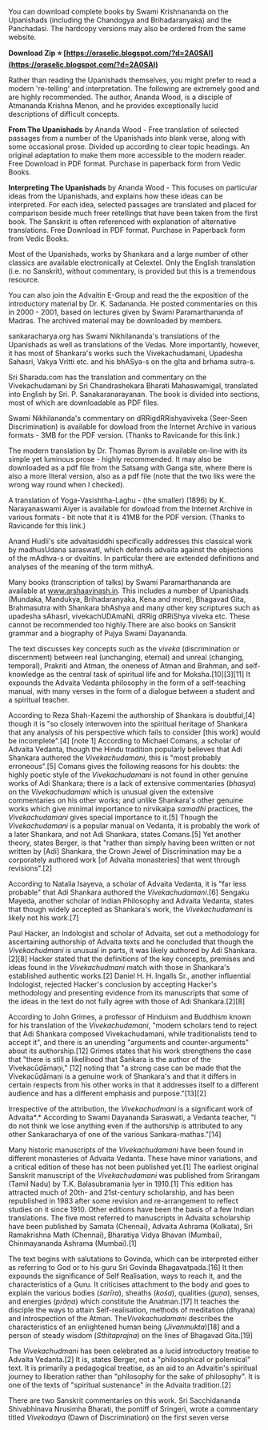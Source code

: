 You can download complete books by Swami Krishnananda on the Upanishads (including the Chandogya and Brihadaranyaka) and the Panchadasi. The hardcopy versions may also be ordered from the same website.
 
**Download Zip ⭐ [https://oraselic.blogspot.com/?d=2A0SAl](https://oraselic.blogspot.com/?d=2A0SAl)**


 
Rather than reading the Upanishads themselves, you might prefer to read a modern 're-telling' and interpretation. The following are extremely good and are highly recommended. The author, Ananda Wood, is a disciple of Atmananda Krishna Menon, and he provides exceptionally lucid descriptions of difficult concepts.
 
**From The Upanishads** by Ananda Wood - Free translation of selected passages from a number of the Upanishads into blank verse, along with some occasional prose. Divided up according to clear topic headings. An original adaptation to make them more accessible to the modern reader.
 Free Download in PDF format. Purchase in paperback form from Vedic Books.

**Interpreting The Upanishads**  by Ananda Wood - This focuses on particular ideas from the Upanishads, and explains how these ideas can be interpreted. For each idea, selected passages are translated and placed for comparison beside much freer retellings that have been taken from the first book. The Sanskrit is often referenced with explanation of alternative translations.
 Free Download in PDF format. Purchase in Paperback form from Vedic Books.
 
Most of the Upanishads, works by Shankara and a large number of other classics are available electronically at Celextel. Only the English translation (i.e. no Sanskrit), without commentary, is provided but this is a tremendous resource.
 
You can also join the Advaitin E-Group and read the the exposition of the introductory material by Dr. K. Sadananda. He posted commentaries on this in 2000 - 2001, based on lectures given by Swami Paramarthananda of Madras. The archived material may be downloaded by members.
 
sankaracharya.org has Swami Nikhilananda's translations of the Upanishads as well as translations of the Vedas. More importantly, however, it has most of Shankara's works such the Vivekachudamani, Upadesha Sahasri, Vakya Vritti etc. and his bhASya-s on the gIta and brhama sutra-s.
 
Sri Sharada.com has the translation and commentary on the Vivekachudamani by Sri Chandrashekara Bharati Mahaswamigal, translated into English by Sri. P. Sanakaranarayanan. The book is divided into sections, most of which are downloadable as PDF files.
 
Swami Nikhilananda's commentary on dRRigdRRishyaviveka (Seer-Seen Discrimination) is available for dowload from the Internet Archive in various formats - 3MB for the PDF version. (Thanks to Ravicande for this link.)
 
The modern translation by Dr. Thomas Byrom is available on-line with its simple yet luminous prose - highly recommended. It may also be downloaded as a pdf file from the Satsang with Ganga site, where there is also a more literal version, also as a pdf file (note that the two liks were the wrong way round when I checked).
 
A translation of Yoga-Vasishtha-Laghu - (the smaller) (1896) by K. Narayanaswami Aiyer is available for dowload from the Internet Archive in various formats - bit note that it is 41MB for the PDF version. (Thanks to Ravicande for this link.)
 
Anand Hudli's site advaitasiddhi specifically addresses this classical work by madhusUdana saraswatI, which defends advaita against the objections of the mAdhva-s or dvaitins. In particular there are extended definitions and analyses of the meaning of the term mithyA.
 
Many books (transcription of talks) by Swami Paramarthananda are available at www.arshaavinash.in. This includes a number of Upanishads (Mundaka, Mandukya, Brihadaranyaka, Kena and more), Bhagavad Gita, Brahmasutra with Shankara bhAshya and many other key scriptures such as upadesha sAhasrI, vivekachUDAmaNi, dRRig dRRiShya viveka etc. These cannot be recommended too highly.There are also books on Sanskrit grammar and a biography of Pujya Swami Dayananda.
 
The text discusses key concepts such as the *viveka* (discrimination or discernment) between real (unchanging, eternal) and unreal (changing, temporal), Prakriti and Atman, the oneness of Atman and Brahman, and self-knowledge as the central task of spiritual life and for Moksha.[10][3][11] It expounds the Advaita Vedanta philosophy in the form of a self-teaching manual, with many verses in the form of a dialogue between a student and a spiritual teacher.
 
According to Reza Shah-Kazemi the authorship of Shankara is doubtful,[4] though it is "so closely interwoven into the spiritual heritage of Shankara that any analysis of his perspective which fails to consider [this work] would be incomplete".[4] [note 1] According to Michael Comans, a scholar of Advaita Vedanta, though the Hindu tradition popularly believes that Adi Shankara authored the *Vivekachudamani*, this is "most probably erroneous".[5] Comans gives the following reasons for his doubts: the highly poetic style of the *Vivekachudamani* is not found in other genuine works of Adi Shankara; there is a lack of extensive commentaries (*bhasya*) on the *Vivekachudamani* which is unusual given the extensive commentaries on his other works; and unlike Shankara's other genuine works which give minimal importance to nirvikalpa *samadhi* practices, the *Vivekachudamani* gives special importance to it.[5] Though the *Vivekachudamani* is a popular manual on Vedanta, it is probably the work of a later Shankara, and not Adi Shankara, states Comans.[5] Yet another theory, states Berger, is that "rather than simply having been written or not written by [Adi] Shankara, the Crown Jewel of Discrimination may be a corporately authored work [of Advaita monasteries] that went through revisions".[2]
 
According to Natalia Isayeva, a scholar of Advaita Vedanta, it is "far less probable" that Adi Shankara authored the *Vivekachudamani*.[6] Sengaku Mayeda, another scholar of Indian Philosophy and Advaita Vedanta, states that though widely accepted as Shankara's work, the *Vivekachudamani* is likely not his work.[7]
 
Paul Hacker, an Indologist and scholar of Advaita, set out a methodology for ascertaining authorship of Advaita texts and he concluded that though the *Vivekachudmani* is unusual in parts, it was likely authored by Adi Shankara.[2][8] Hacker stated that the definitions of the key concepts, premises and ideas found in the *Vivekachudmani* match with those in Shankara's established authentic works.[2] Daniel H. H. Ingalls Sr., another influential Indologist, rejected Hacker's conclusion by accepting Hacker's methodology and presenting evidence from its manuscripts that some of the ideas in the text do not fully agree with those of Adi Shankara.[2][8]
 
According to John Grimes, a professor of Hinduism and Buddhism known for his translation of the *Vivekachudamani*, "modern scholars tend to reject that Adi Shankara composed Vivekachudamani, while traditionalists tend to accept it", and there is an unending "arguments and counter-arguments" about its authorship.[12] Grimes states that his work strengthens the case that "there is still a likelihood that Śaṅkara is the author of the Vivekacūḍāmaṇi," [12] noting that "a strong case can be made that the Vivekacūḍāmaṇi is a genuine work of Shankara's and that it differs in certain respects from his other works in that it addresses itself to a different audience and has a different emphasis and purpose."[13][2]
 
Irrespective of the attribution, the *Vivekachudmani* is a significant work of Advaita*.* According to Swami Dayananda Saraswati, a Vedanta teacher, "I do not think we lose anything even if the authorship is attributed to any other Sankaracharya of one of the various Sankara-mathas."[14]
 
Many historic manuscripts of the *Vivekachudamani* have been found in different monasteries of Advaita Vedanta. These have minor variations, and a critical edition of these has not been published yet.[1] The earliest original Sanskrit manuscript of the *Vivekachudamani* was published from Srirangam (Tamil Nadu) by T.K. Balasubramania Iyer in 1910.[1] This edition has attracted much of 20th- and 21st-century scholarship, and has been republished in 1983 after some revision and re-arrangement to reflect studies on it since 1910. Other editions have been the basis of a few Indian translations. The five most referred to manuscripts in Advaita scholarship have been published by Samata (Chennai), Advaita Ashrama (Kolkata), Sri Ramakrishna Math (Chennai), Bharatiya Vidya Bhavan (Mumbai), Chinmayananda Ashrama (Mumbai).[1]
 
The text begins with salutations to Govinda, which can be interpreted either as referring to God or to his guru Sri Govinda Bhagavatpada.[16] It then expounds the significance of Self Realisation, ways to reach it, and the characteristics of a Guru. It criticises attachment to the body and goes to explain the various bodies (*śarīra*), sheaths (*kośa*), qualities (*guṇa*), senses, and energies (*prāṇa*) which constitute the Anatman.[17] It teaches the disciple the ways to attain Self-realisation, methods of meditation (dhyana) and introspection of the Atman. The*Vivekachudamani* describes the characteristics of an enlightened human being (*Jivanmukta*)[18] and a person of steady wisdom (*Sthitaprajna*) on the lines of Bhagavad Gita.[19]
 
The *Vivekachudmani* has been celebrated as a lucid introductory treatise to Advaita Vedanta.[2] It is, states Berger, not a "philosophical or polemical" text. It is primarily a pedagogical treatise, as an aid to an Advaitin's spiritual journey to liberation rather than "philosophy for the sake of philosophy". It is one of the texts of "spiritual sustenance" in the Advaita tradition.[2]
 
There are two Sanskrit commentaries on this work. Sri Sacchidananda Shivabhinava Nrusimha Bharati, the pontiff of Sringeri, wrote a commentary titled *Vivekodaya* (Dawn of Discrimination) on the first seven verse